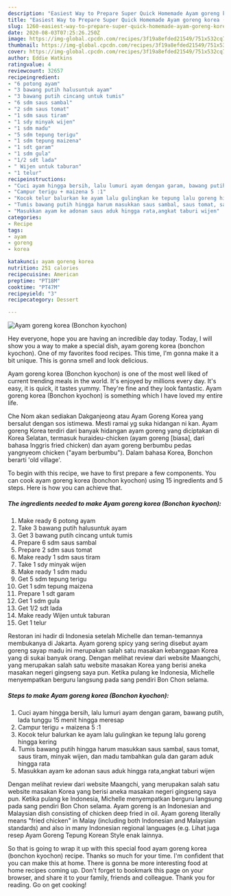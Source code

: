 ```yaml
---
description: "Easiest Way to Prepare Super Quick Homemade Ayam goreng korea (Bonchon kyochon)"
title: "Easiest Way to Prepare Super Quick Homemade Ayam goreng korea (Bonchon kyochon)"
slug: 1260-easiest-way-to-prepare-super-quick-homemade-ayam-goreng-korea-bonchon-kyochon
date: 2020-08-03T07:25:26.250Z
image: https://img-global.cpcdn.com/recipes/3f19a8efded21549/751x532cq70/ayam-goreng-korea-bonchon-kyochon-foto-resep-utama.jpg
thumbnail: https://img-global.cpcdn.com/recipes/3f19a8efded21549/751x532cq70/ayam-goreng-korea-bonchon-kyochon-foto-resep-utama.jpg
cover: https://img-global.cpcdn.com/recipes/3f19a8efded21549/751x532cq70/ayam-goreng-korea-bonchon-kyochon-foto-resep-utama.jpg
author: Eddie Watkins
ratingvalue: 4
reviewcount: 32657
recipeingredient:
- "6 potong ayam"
- "3 bawang putih halusuntuk ayam"
- "3 bawang putih cincang untuk tumis"
- "6 sdm saus sambal"
- "2 sdm saus tomat"
- "1 sdm saus tiram"
- "1 sdy minyak wijen"
- "1 sdm madu"
- "5 sdm tepung terigu"
- "1 sdm tepung maizena"
- "1 sdt garam"
- "1 sdm gula"
- "1/2 sdt lada"
- " Wijen untuk taburan"
- "1 telur"
recipeinstructions:
- "Cuci ayam hingga bersih, lalu lumuri ayam dengan garam, bawang putih, lada tunggu 15 menit hingga meresap"
- "Campur terigu + maizena 5 :1"
- "Kocok telur balurkan ke ayam lalu gulingkan ke tepung lalu goreng hingga kering"
- "Tumis bawang putih hingga harum masukkan saus sambal, saus tomat, saus tiram, minyak wijen, dan madu tambahkan gula dan garam aduk hingga rata"
- "Masukkan ayam ke adonan saus aduk hingga rata,angkat taburi wijen"
categories:
- Recipe
tags:
- ayam
- goreng
- korea

katakunci: ayam goreng korea 
nutrition: 251 calories
recipecuisine: American
preptime: "PT18M"
cooktime: "PT47M"
recipeyield: "3"
recipecategory: Dessert

---
```



![Ayam goreng korea (Bonchon kyochon)](https://img-global.cpcdn.com/recipes/3f19a8efded21549/751x532cq70/ayam-goreng-korea-bonchon-kyochon-foto-resep-utama.jpg)

Hey everyone, hope you are having an incredible day today. Today, I will show you a way to make a special dish, ayam goreng korea (bonchon kyochon). One of my favorites food recipes. This time, I'm gonna make it a bit unique. This is gonna smell and look delicious.

Ayam goreng korea (Bonchon kyochon) is one of the most well liked of current trending meals in the world. It's enjoyed by millions every day. It's easy, it is quick, it tastes yummy. They're fine and they look fantastic. Ayam goreng korea (Bonchon kyochon) is something which I have loved my entire life.

Che Nom akan sediakan Dakganjeong atau Ayam Goreng Korea yang bersalut dengan sos istimewa. Mesti ramai yg suka hidangan ni kan. Ayam goreng Korea terdiri dari banyak hidangan ayam goreng yang diciptakan di Korea Selatan, termasuk huraideu-chicken (ayam goreng [biasa], dari bahasa Inggris fried chicken) dan ayam goreng berbumbu pedas yangnyeom chicken (&#34;ayam berbumbu&#34;). Dalam bahasa Korea, Bonchon berarti &#39;old village&#39;.


To begin with this recipe, we have to first prepare a few components. You can cook ayam goreng korea (bonchon kyochon) using 15 ingredients and 5 steps. Here is how you can achieve that.

<!--inarticleads1-->

##### The ingredients needed to make Ayam goreng korea (Bonchon kyochon):

1. Make ready 6 potong ayam
1. Take 3 bawang putih halusuntuk ayam
1. Get 3 bawang putih cincang untuk tumis
1. Prepare 6 sdm saus sambal
1. Prepare 2 sdm saus tomat
1. Make ready 1 sdm saus tiram
1. Take 1 sdy minyak wijen
1. Make ready 1 sdm madu
1. Get 5 sdm tepung terigu
1. Get 1 sdm tepung maizena
1. Prepare 1 sdt garam
1. Get 1 sdm gula
1. Get 1/2 sdt lada
1. Make ready  Wijen untuk taburan
1. Get 1 telur


Restoran ini hadir di Indonesia setelah Michelle dan teman-temannya membukanya di Jakarta. Ayam goreng spicy yang sering disebut ayam goreng sayap madu ini merupakan salah satu masakan kebanggaan Korea yang di sukai banyak orang. Dengan melihat review dari website Maangchi, yang merupakan salah satu website masakan Korea yang berisi aneka masakan negeri gingseng saya pun. Ketika pulang ke Indonesia, Michelle menyempatkan berguru langsung pada sang pendiri Bon Chon selama. 

<!--inarticleads2-->

##### Steps to make Ayam goreng korea (Bonchon kyochon):

1. Cuci ayam hingga bersih, lalu lumuri ayam dengan garam, bawang putih, lada tunggu 15 menit hingga meresap
1. Campur terigu + maizena 5 :1
1. Kocok telur balurkan ke ayam lalu gulingkan ke tepung lalu goreng hingga kering
1. Tumis bawang putih hingga harum masukkan saus sambal, saus tomat, saus tiram, minyak wijen, dan madu tambahkan gula dan garam aduk hingga rata
1. Masukkan ayam ke adonan saus aduk hingga rata,angkat taburi wijen


Dengan melihat review dari website Maangchi, yang merupakan salah satu website masakan Korea yang berisi aneka masakan negeri gingseng saya pun. Ketika pulang ke Indonesia, Michelle menyempatkan berguru langsung pada sang pendiri Bon Chon selama. Ayam goreng is an Indonesian and Malaysian dish consisting of chicken deep fried in oil. Ayam goreng literally means &#34;fried chicken&#34; in Malay (including both Indonesian and Malaysian standards) and also in many Indonesian regional languages (e.g. Lihat juga resep Ayam Goreng Tepung Korean Style enak lainnya. 

So that is going to wrap it up with this special food ayam goreng korea (bonchon kyochon) recipe. Thanks so much for your time. I'm confident that you can make this at home. There is gonna be more interesting food at home recipes coming up. Don't forget to bookmark this page on your browser, and share it to your family, friends and colleague. Thank you for reading. Go on get cooking!
